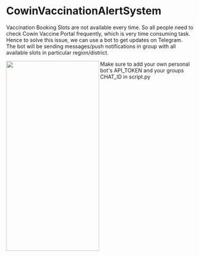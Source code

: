 # CowinVaccinationAlertSystem
Vaccination Booking Slots are not available every time. So all people need to check Cowin Vaccine Portal frequently, which is very time consuming task. Hence to solve this issue, we can use a bot to get updates on Telegram. The bot will be sending messages/push notifications in group with all available slots in particular region/district.

<a href="url"><img src="https://user-images.githubusercontent.com/78342322/133563968-747ea412-57c6-4589-86b4-e45e0bf58260.jpg" align="left" height="512.5" width="250" ></a>

Make sure to add your own personal bot's API_TOKEN and your groups CHAT_ID in script.py
